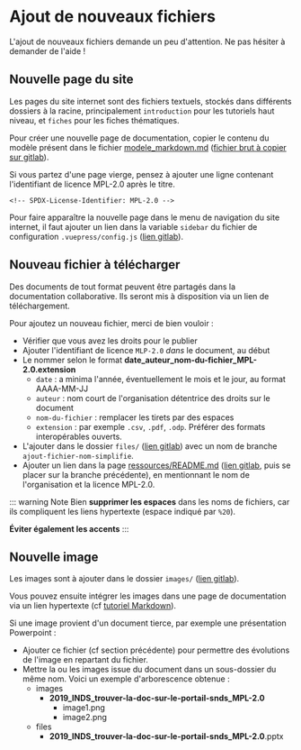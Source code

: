 # Ajout de nouveaux fichiers
<!-- SPDX-License-Identifier: MPL-2.0 --> 

L'ajout de nouveaux fichiers demande un peu d'attention. Ne pas hésiter à demander de l'aide ! 

## Nouvelle page du site

Les pages du site internet sont des fichiers textuels, stockés dans différents dossiers à la racine, principalement `introduction` pour les tutoriels haut niveau, et `fiches` pour les fiches thématiques.

Pour créer une nouvelle page de documentation, copier le contenu du modèle présent dans le fichier [modele_markdown.md](modele_markdown.md) 
([fichier brut à copier sur gitlab](https://gitlab.com/healthdatahub/documentation-snds/raw/master/contribuer/modele_markdown.md)).

Si vous partez d'une page vierge, pensez à ajouter une ligne contenant l'identifiant de licence MPL-2.0 après le titre.
```
<!-- SPDX-License-Identifier: MPL-2.0 -->
```
 
Pour faire apparaître la nouvelle page dans le menu de navigation du site internet, 
il faut ajouter un lien dans la variable `sidebar` du fichier de configuration 
`.vuepress/config.js`
([lien gitlab](https://gitlab.com/healthdatahub/documentation-snds/tree/master/.vuepress/config.js)).

## Nouveau fichier à télécharger

Des documents de tout format peuvent être partagés dans la documentation collaborative. 
Ils seront mis à disposition via un lien de téléchargement.

Pour ajoutez un nouveau fichier, merci de bien vouloir : 
- Vérifier que vous avez les droits pour le publier 
- Ajouter l'identifiant de licence `MLP-2.0` _dans_ le document, au début
- Le nommer selon le format **date_auteur_nom-du-fichier_MPL-2.0.extension**
    - `date` : a minima l'année, éventuellement le mois et le jour, au format AAAA-MM-JJ 
    - `auteur` : nom court de l'organisation détentrice des droits sur le document
    - `nom-du-fichier` : remplacer les tirets par des espaces
    - `extension` : par exemple `.csv`, `.pdf`, `.odp`. Préférer des formats interopérables ouverts.
- L'ajouter dans le dossier `files/` ([lien gitlab](https://gitlab.com/healthdatahub/documentation-snds/tree/master/files/)) avec un nom de branche `ajout-fichier-nom-simplifie`.
- Ajouter un lien dans la page [ressources/README.md](../ressources/README.md) ([lien gitlab](https://gitlab.com/healthdatahub/documentation-snds/tree/master/ressources/README.md), puis se placer sur la branche précédente), 
en mentionnant le nom de l'organisation et la licence MPL-2.0.

::: warning Note
Bien **supprimer les espaces** dans les noms de fichiers, car ils compliquent les liens hypertexte (espace indiqué par `%20`). 

**Éviter également les accents**
:::

## Nouvelle image

Les images sont à ajouter dans le dossier `images/` ([lien gitlab](https://gitlab.com/healthdatahub/documentation-snds/tree/master/images)). 

Vous pouvez ensuite intégrer les images dans une page de documentation via un lien hypertexte (cf [tutoriel Markdown](tutoriel_markdown.md#lien-hypertexte)).

Si une image provient d'un document tierce, par exemple une présentation Powerpoint :
- Ajouter ce fichier (cf section précédente) pour permettre des évolutions de l'image en repartant du fichier.
- Mettre la ou les images issue du document dans un sous-dossier du même nom. 
Voici un exemple d'arborescence obtenue :
    - images
      - **2019_INDS_trouver-la-doc-sur-le-portail-snds_MPL-2.0**
        - image1.png
        - image2.png
    - files
      - **2019_INDS_trouver-la-doc-sur-le-portail-snds_MPL-2.0**.pptx
